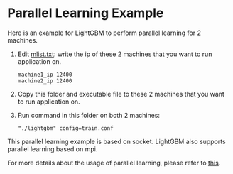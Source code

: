 Parallel Learning Example
=========================

Here is an example for LightGBM to perform parallel learning for 2 machines.

1. Edit [mlist.txt](./mlist.txt): write the ip of these 2 machines that you want to run application on.

   ```
   machine1_ip 12400
   machine2_ip 12400
   ```

2. Copy this folder and executable file to these 2 machines that you want to run application on.

3. Run command in this folder on both 2 machines:

   ```"./lightgbm" config=train.conf```

This parallel learning example is based on socket. LightGBM also supports parallel learning based on mpi.

For more details about the usage of parallel learning, please refer to [this](https://github.com/microsoft/LightGBM/blob/master/docs/Parallel-Learning-Guide.rst).
